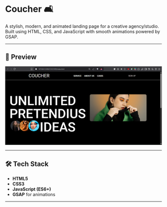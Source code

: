 # Coucher 🛋️

A stylish, modern, and animated landing page for a creative agency/studio. Built using HTML, CSS, and JavaScript with smooth animations powered by GSAP.

---

## 🚀 Preview

![Coucher Screenshot](image.png)

---

## 🛠 Tech Stack

- **HTML5**
- **CSS3**
- **JavaScript (ES6+)**
- **GSAP** for animations

---


